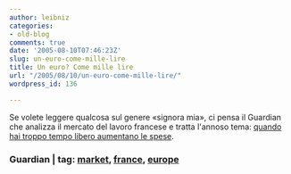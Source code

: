 ```yaml
---
author: leibniz
categories:
- old-blog
comments: true
date: '2005-08-10T07:46:23Z'
slug: un-euro-come-mille-lire
title: Un euro? Come mille lire
url: "/2005/08/10/un-euro-come-mille-lire/"
wordpress_id: 136

---
```

Se volete leggere qualcosa sul genere «signora mia», ci pensa il
Guardian che analizza il mercato del lavoro francese e tratta l'annoso
tema: [quando hai troppo tempo libero aumentano le spese](http://blogs.guardian.co.uk/news/archives/2005/08/09/the_cost_of_free_time.html).  



### Guardian | tag: [market](http://www.technorati.com/tags/market), [france](http://www.technorati.com/tags/france), [europe](http://www.technorati.com/tags/europe)
